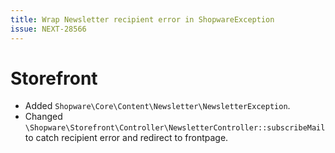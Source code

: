```yaml
---
title: Wrap Newsletter recipient error in ShopwareException
issue: NEXT-28566
---
```

# Storefront
* Added `Shopware\Core\Content\Newsletter\NewsletterException`.
* Changed `\Shopware\Storefront\Controller\NewsletterController::subscribeMail` to catch recipient error and redirect to frontpage.
